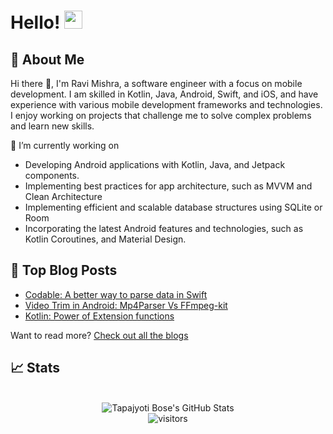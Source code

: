# Hello! <img src="https://media.giphy.com/media/hvRJCLFzcasrR4ia7z/giphy.gif" width="29px" height="29px">

## 🚀 About Me

Hi there 👋, I'm Ravi Mishra, a software engineer with a focus on mobile development. I am skilled in Kotlin, Java, Android, Swift, and iOS, and have experience with various mobile development frameworks and technologies. I enjoy working on projects that challenge me to solve complex problems and learn new skills.

🔭 I’m currently working on

- Developing Android applications with Kotlin, Java, and Jetpack components.
- Implementing best practices for app architecture, such as MVVM and Clean Architecture
- Implementing efficient and scalable database structures using SQLite or Room
- Incorporating the latest Android features and technologies, such as Kotlin Coroutines, and Material Design.

## 📝 Top Blog Posts

-   [Codable: A better way to parse data in Swift](https://medium.com/swiftcommmunity/codables-a-better-way-parse-data-in-swift-e08015f4ee4e)
-   [Video Trim in Android: Mp4Parser Vs FFmpeg-kit](https://ravimishra1017.medium.com/video-trim-in-android-mp4parser-vs-ffmpeg-6a0ded442996)
-   [Kotlin: Power of Extension functions](https://ravimishra1017.medium.com/kotlin-power-of-extension-functions-20f1bba1e817)

Want to read more? [Check out all the blogs](https://ravimishra1017.medium.com/)

## 📈 Stats
<div align="center">
    <br />
    <img src="https://github-readme-stats.vercel.app/api?username=ravimishra07&show_icons=true&hide_border=true" alt="Tapajyoti Bose's GitHub Stats">
    <br />
    <img src="https://visitor-badge.laobi.icu/badge?page_id=ruppysuppy.ruppysuppy" alt="visitors">
</div>
